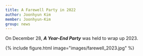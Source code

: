 ```yaml
---
title: A Farewell Party in 2022
author: Joonhyun Kim
member: Joonhyun-Kim
group: news
---
```


On December 28, **_A Year-End Party_** was held to wrap up 2023. <i class="fas fa-glass-cheers"></i> 


{%
  include figure.html
  image="images/farewell_2023.jpg"
%}



